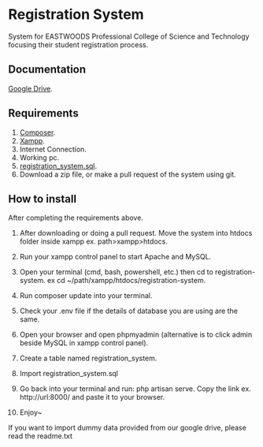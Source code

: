 # Registration System

System for EASTWOODS Professional College of Science and Technology focusing their student registration process. 

## Documentation

[Google Drive](https://drive.google.com/drive/folders/12YOnvqqusAn6V3209h8FeM3VLGDSakf1?usp=sharing).

## Requirements 

1. [Composer](https://getcomposer.org/download/).
2. [Xampp](https://www.apachefriends.org/download.html).
3. Internet Connection.
4. Working pc.
5. [registration_system.sql](https://drive.google.com/file/d/1noEGQktwrfWwcM01RtsFSio7OKQwMQx7/view?usp=sharing).
6. Download a zip file, or make a pull request of the system using git.

## How to install

After completing the requirements above. 

1. After downloading or doing a pull request. Move the system into htdocs folder inside xampp ex. path>xampp>htdocs.

2. Run your xampp control panel to start Apache and MySQL.

3. Open your terminal (cmd, bash, powershell, etc.) then cd to registration-system. ex cd ~/path/xampp/htdocs/registration-system.

4. Run composer update into your terminal.

5. Check your .env file if the details of database you are using are the same.

6. Open your browser and open phpmyadmin (alternative is to click admin beside MySQL in xampp control panel).

7. Create a table named registration_system.

8. Import registration_system.sql

9. Go back into your terminal and run: php artisan serve. Copy the link ex. http://url:8000/ and paste it to your browser.

10. Enjoy~

If you want to import dummy data provided from our google drive, please read the readme.txt